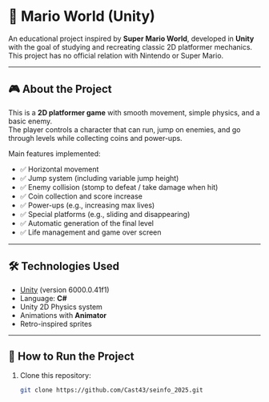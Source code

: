 # 🍄 Mario World (Unity)

An educational project inspired by **Super Mario World**, developed in **Unity** with the goal of studying and recreating classic 2D platformer mechanics.  
This project has no official relation with Nintendo or Super Mario.

---

## 🎮 About the Project

This is a **2D platformer game** with smooth movement, simple physics, and a basic enemy.  
The player controls a character that can run, jump on enemies, and go through levels while collecting coins and power-ups.

Main features implemented:
- ✅ Horizontal movement  
- ✅ Jump system (including variable jump height)  
- ✅ Enemy collision (stomp to defeat / take damage when hit)  
- ✅ Coin collection and score increase  
- ✅ Power-ups (e.g., increasing max lives)  
- ✅ Special platforms (e.g., sliding and disappearing)  
- ✅ Automatic generation of the final level  
- ✅ Life management and game over screen  

---

## 🛠️ Technologies Used

- [Unity](https://unity.com/) (version 6000.0.41f1)  
- Language: **C#**  
- Unity 2D Physics system  
- Animations with **Animator**  
- Retro-inspired sprites  

---

## 🚀 How to Run the Project

1. Clone this repository:
   ```bash
   git clone https://github.com/Cast43/seinfo_2025.git
